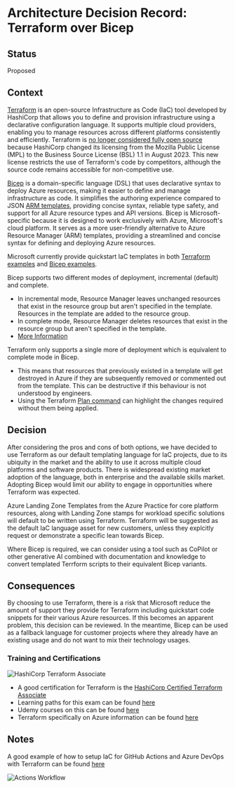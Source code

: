 # Architecture Decision Record: Terraform over Bicep

## Status

Proposed

## Context

[Terraform](https://www.terraform.io/) is an open-source Infrastructure as Code (IaC) tool developed by HashiCorp that allows you to define and provision infrastructure using a declarative configuration language. It supports multiple cloud providers, enabling you to manage resources across different platforms consistently and efficiently. Terraform is [no longer considered fully open source](https://www.theregister.com/2023/08/11/hashicorp_bsl_licence/) because HashiCorp changed its licensing from the Mozilla Public License (MPL) to the Business Source License (BSL) 1.1 in August 2023. This new license restricts the use of Terraform's code by competitors, although the source code remains accessible for non-competitive use. 

[Bicep](https://learn.microsoft.com/en-us/azure/azure-resource-manager/bicep/overview?tabs=bicep) is a domain-specific language (DSL) that uses declarative syntax to deploy Azure resources, making it easier to define and manage infrastructure as code. It simplifies the authoring experience compared to JSON [ARM templates](https://learn.microsoft.com/en-us/azure/azure-resource-manager/templates/overview), providing concise syntax, reliable type safety, and support for all Azure resource types and API versions. Bicep is Microsoft-specific because it is designed to work exclusively with Azure, Microsoft's cloud platform. It serves as a more user-friendly alternative to Azure Resource Manager (ARM) templates, providing a streamlined and concise syntax for defining and deploying Azure resources.

Microsoft currently provide quickstart IaC templates in both [Terraform examples](https://learn.microsoft.com/en-us/azure/aks/learn/quick-kubernetes-deploy-terraform?pivots=development-environment-azure-cli) and [Bicep examples](https://learn.microsoft.com/en-us/azure/aks/learn/quick-kubernetes-deploy-bicep?tabs=azure-cli).


Bicep supports two different modes of deployment, incremental (default) and complete. 
- In incremental mode, Resource Manager leaves unchanged resources that exist in the resource group but aren't specified in the template. Resources in the template are added to the resource group.
- In complete mode, Resource Manager deletes resources that exist in the resource group but aren't specified in the template.
- [More Information](https://learn.microsoft.com/en-us/azure/azure-resource-manager/templates/deployment-modes)


Terraform only supports a single more of deployment which is equivalent to complete mode in Bicep.
- This means that resources that previously existed in a template will get destroyed in Azure if they are subsequently removed or commented out from the template. This can be destructive if this behaviour is not understood by engineers.
- Using the Terraform [Plan command](https://developer.hashicorp.com/terraform/cli/commands/plan) can highlight the changes required without them being applied.

## Decision

After considering the pros and cons of both options, we have decided to use Terraform as our default templating language for IaC projects, due to its ubiquity in the market and the ability to use it across multiple cloud platforms and software products. There is widespread existing market adoption of the language, both in enterprise and the available skills market. Adopting Bicep would limit our ability to engage in opportunities where Terraform was expected.

Azure Landing Zone Templates from the Azure Practice for core platform resources, along with Landing Zone stamps for workload specific solutions will default to be written using Terraform. Terraform will be suggested as the default IaC language asset for new customers, unless they explcitly request or demonstrate a specific lean towards Bicep.

Where Bicep is required, we can consider using a tool such as CoPilot or other generative AI combined with documentation and knowledge to convert templated Terrform scripts to their equivalent Bicep variants.

## Consequences

By choosing to use Terraform, there is a risk that Microsoft reduce the amount of support they provide for Terraform including quickstart code snippets for their various Azure resources. If this becomes an apparent problem, this decision can be reviewed. In the meantime, Bicep can be used as a fallback language for customer projects where they already have an existing usage and do not want to mix their technology usages.

### Training and Certifications
![HashiCorp Terraform Associate](https://images.credly.com/size/680x680/images/85b9cfc4-257a-4742-878c-4f7ab4a2631b/image.png)
- A good certification for Terraform is the [HashiCorp Certified Terraform Associate](https://developer.hashicorp.com/terraform/tutorials/certification-003)
- Learning paths for this exam can be found [here](https://developer.hashicorp.com/terraform/tutorials/certification-003/associate-study-003)
- Udemy courses on this can be found [here](https://www.udemy.com/course/terraform-associate-practice-exam/)
- Terraform specifically on Azure information can be found [here](https://learn.microsoft.com/en-us/azure/developer/terraform/)


## Notes
A good example of how to setup IaC for GitHub Actions and Azure DevOps with Terraform can be found [here](https://github.com/dmeineck/transparity-architecture)

![Actions Workflow](https://user-images.githubusercontent.com/1248896/189254453-439dd558-fc6c-4377-b01c-d5e54cc49403.png)
